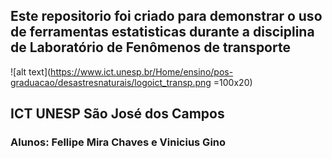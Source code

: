 ## Este repositorio foi criado para demonstrar o uso de ferramentas estatisticas durante a disciplina de Laboratório de Fenômenos de transporte

![alt text](https://www.ict.unesp.br/Home/ensino/pos-graduacao/desastresnaturais/logoict_transp.png =100x20)

## ICT UNESP São José dos Campos

### Alunos: Fellipe Mira Chaves e Vinicius Gino
